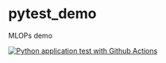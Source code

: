 # pytest_demo
MLOPs demo


[![Python application test with Github Actions](https://github.com/Pacozenon/pytest_demo/actions/workflows/testing-ci.yml/badge.svg)](https://github.com/Pacozenon/pytest_demo/actions/workflows/testing-ci.yml)
